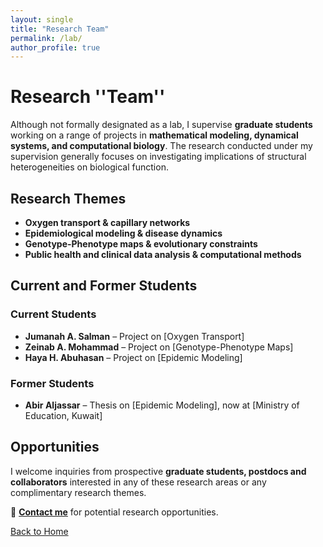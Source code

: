 ```yaml
---
layout: single
title: "Research Team"
permalink: /lab/
author_profile: true
---
```


# **Research ''Team''**
Although not formally designated as a lab, I supervise **graduate students** working on a range of projects in **mathematical modeling, dynamical systems, and computational biology**. The research conducted under my supervision generally focuses on investigating implications of structural heterogeneities on biological function.

## **Research Themes**
- **Oxygen transport & capillary networks**
- **Epidemiological modeling & disease dynamics**
- **Genotype-Phenotype maps & evolutionary constraints**
- **Public health and clinical data analysis & computational methods**

## **Current and Former Students**
### **Current Students**
- **Jumanah A. Salman** – Project on [Oxygen Transport]
- **Zeinab A. Mohammad** – Project on [Genotype-Phenotype Maps]
- **Haya H. Abuhasan** – Project on [Epidemic Modeling]

### **Former Students**
- **Abir Aljassar** – Thesis on [Epidemic Modeling], now at [Ministry of Education, Kuwait]

## **Opportunities**
I welcome inquiries from prospective **graduate students, postdocs and collaborators** interested in any of these research areas or any complimentary research themes.

📧 **[Contact me](contact.md)** for potential research opportunities.

[Back to Home](../index.md)
